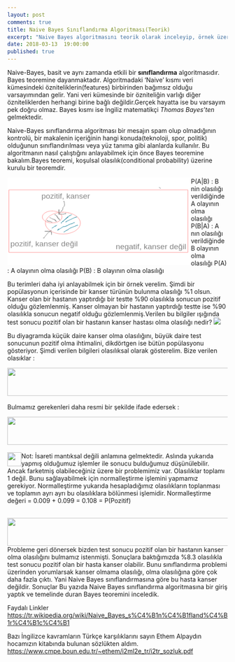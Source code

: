 ```yaml
---
layout: post
comments: true
title: Naive Bayes Sınıflandırma Algoritması(Teorik)
excerpt: "Naive Bayes algoritmasını teorik olarak inceleyip, örnek üzerinde göstereceğiz."
date: 2018-03-13  19:00:00
published: true
---
```


Naive-Bayes, basit ve aynı zamanda etkili bir **sınıflandırma** algoritmasıdır. Bayes teoremine dayanmaktadır. Algoritmadaki ‘Naive’ kısmı veri kümesindeki özniteliklerin(features) birbirinden bağımsız olduğu varsayımından gelir. Yani veri kümesinde bir özniteliğin varlığı diğer özniteliklerden herhangi birine bağlı değildir.Gerçek hayatta ise bu varsayım pek doğru olmaz. Bayes kısmı ise İngiliz matematikçi *Thomas Bayes’ten* gelmektedir.

Naive-Bayes sınıflandırma algoritması bir mesajın spam olup olmadığının kontrolü, bir makalenin içeriğinin hangi konuda(teknoloji, spor, politik) olduğunun sınıflandırılması veya yüz tanıma gibi alanlarda kullanılır. Bu algoritmanın nasıl çalıştığını anlayabilmek için önce Bayes teoremine bakalım.Bayes teoremi, koşulsal olasılık(conditional probability) üzerine kurulu bir teoremdir.


<img src=/_assets/naive_bayes_images/kume_gosterim.png align=left>

<p>
P(A|B) : B nin olasılığı verildiğinde A olayının olma olasılığı
P(B|A) : A nın olasılığı verildiğinde B olayının olma olasılığı
P(A) : A olayının olma olasılığı
P(B) : B olayının olma olasılığı
</p>
Bu terimleri daha iyi anlayabilmek için bir örnek verelim. Şimdi bir popülasyonun içerisinde bir kanser türünün bulunma olasılığı %1 olsun. Kanser olan bir hastanın yaptırdığı bir testte %90 olasılıkla sonucun pozitif olduğu gözlemlenmiş. Kanser olmayan bir hastanın yaptırdığı testte ise %90 olasılıkla sonucun negatif olduğu gözlemlenmiş.Verilen bu bilgiler ışığında test sonucu pozitif olan bir hastanın kanser hastası olma olasılığı nedir?

<img src="images/kume_gosterim.png">


Bu diyagramda küçük daire kanser olma olasılığını, büyük daire test sonucunun pozitif olma ihtimalini, dikdörtgen ise bütün popülasyonu gösteriyor. Şimdi verilen bilgileri olasılıksal olarak gösterelim.
Bize verilen olasıklar :

<img src="images/ornek_verilenler1.png" width="512px" height="64px"> <br>

Bulmamız gerekenleri daha resmi bir şekilde ifade edersek  :


<img src="images/ornek_verilenler2.png" width="512px" height="64px">

</p>
Not: <img src="images/neg_sign.png" align=left width="32px" height="32px"> İsareti  mantıksal değili anlamına gelmektedir.
Aslında yukarıda yapmış olduğumuz işlemler ile sonucu bulduğumuz düşünülebilir. Ancak farketmiş olabileceğiniz üzere bir problemimiz var. Olasılıklar toplamı 1 değil. Bunu sağlayabilmek için normalleştirme işlemini yapmamız gerekiyor. Normalleştirme yukarıda hesapladığımız olasılıkların toplanması ve toplamın ayrı ayrı bu olasılıklara bölünmesi işlemidir.
Normalleştirme değeri = 0.009 + 0.099 = 0.108 = P(Pozitif)
</p>
<br>
<img src="images/ornek_hesaplamalar.png" align=left width="512px" height="64px">

Probleme geri dönersek bizden test sonucu pozitif olan bir hastanın kanser olma olasılığını bulmamız istenmişti. Sonuçlara baktığımızda %8.3 olasılıkla test sonucu pozitif olan bir hasta kanser olabilir. Bunu sınıflandırma problemi üzerinden yorumlarsak kanser olmama olasılığı, olma olasılığına göre çok daha fazla çıktı. Yani Naive Bayes sınıflandırmasına göre bu hasta kanser değildir.
Sonuçlar
Bu yazıda Naive Bayes sınıflandırma algoritmasına bir giriş yaptık ve temelinde duran Bayes teoremini inceledik.

Faydalı Linkler
https://tr.wikipedia.org/wiki/Naive_Bayes_s%C4%B1n%C4%B1fland%C4%B1r%C4%B1c%C4%B1

Bazı İngilizce kavramların Türkçe karşılıklarını sayın Ethem Alpaydın hocamızın kitabında bulunan sözlükten aldım.
https://www.cmpe.boun.edu.tr/~ethem/i2ml2e_tr/i2tr_sozluk.pdf

